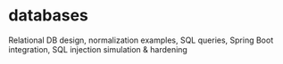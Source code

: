 # databases
Relational DB design, normalization examples, SQL queries, Spring Boot integration, SQL injection simulation &amp; hardening
